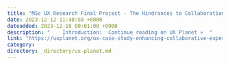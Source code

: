 ```yaml
---
title: "MSc UX Research Final Project - The Hindrances to Collaboration in Virtual Reality(VR) Games"
date: 2023-12-12 11:48:50 +0000
dateadded: 2023-12-18 00:01:08 +0000
description: "    Introduction:  Continue reading on UX Planet »  "
link: "https://uxplanet.org/ux-case-study-enhancing-collaborative-experiences-in-virtual-reality-games-3c9811a075f1?source=rss----819cc2aaeee0---4"
category:
directory: _directory/ux-planet.md
---
```

